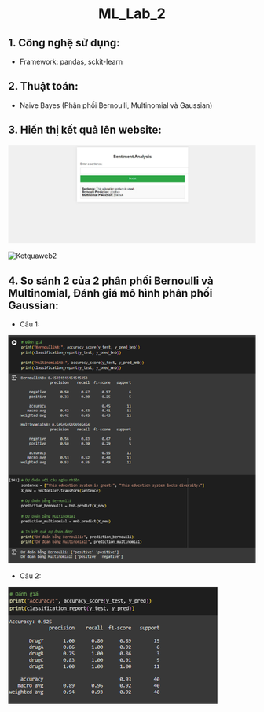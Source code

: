 <div align = center>
<h1>ML_Lab_2</h1>
</div>

## 1. Công nghệ sử dụng:

 - Framework: pandas, sckit-learn

## 2. Thuật toán:

 - Naive Bayes (Phân phối Bernoulli, Multinomial và Gaussian)

## 3. Hiển thị kết quả lên website:

![Ketquaweb1](web1.JPG)

![Ketquaweb2](web2.JBG)

## 4. So sánh 2 của 2 phân phối Bernoulli và Multinomial, Đánh giá mô hình phân phối Gaussian:

 - Câu 1:

![Cau1](cau1.png)

 - Câu 2:

![Cau2](cau2.png)
